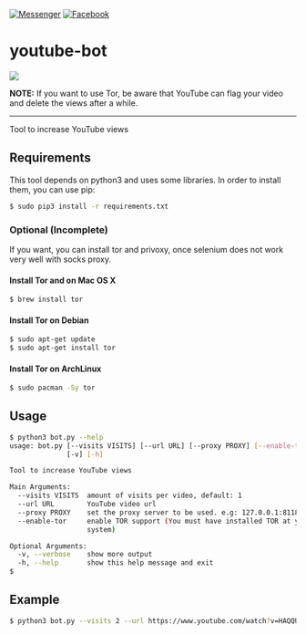 [![Messenger](https://img.shields.io/badge/telegram-blue?style=for-the-badge&logo=telegram)](https://t.me/fikrado_hacker)
[![Facebook](https://img.shields.io/badge/facebook-black?style=for-the-badge&logo=Facebook)](https://facebook.com/fikrado4048063)

# youtube-bot
<img src="https://eteknix-eteknixltd.netdna-ssl.com/wp-content/uploads/2019/06/2-61-880x606.jpg" >

**NOTE:** If you want to use Tor, be aware that YouTube can flag your video and delete the views after a while.

---

Tool to increase YouTube views

## Requirements

This tool depends on python3 and uses some libraries. In order to install them, you can use pip:

```sh
$ sudo pip3 install -r requirements.txt
```

### Optional (Incomplete)

If you want, you can install tor and privoxy, once selenium does not work very well with socks proxy.

#### Install Tor and on Mac OS X

```sh
$ brew install tor
```

#### Install Tor on Debian

```sh
$ sudo apt-get update
$ sudo apt-get install tor
```

#### Install Tor on ArchLinux

```sh
$ sudo pacman -Sy tor
```

## Usage
```sh
$ python3 bot.py --help
usage: bot.py [--visits VISITS] [--url URL] [--proxy PROXY] [--enable-tor]
              [-v] [-h]

Tool to increase YouTube views

Main Arguments:
  --visits VISITS  amount of visits per video, default: 1
  --url URL        YouTube video url
  --proxy PROXY    set the proxy server to be used. e.g: 127.0.0.1:8118
  --enable-tor     enable TOR support (You must have installed TOR at your
                   system)

Optional Arguments:
  -v, --verbose    show more output
  -h, --help       show this help message and exit
$
```

## Example
```sh
$ python3 bot.py --visits 2 --url https://www.youtube.com/watch?v=HAQQUDbuudY --verbose
```
